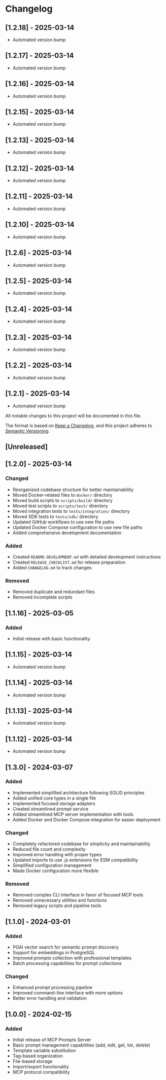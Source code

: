 # Changelog

## [1.2.18] - 2025-03-14

- Automated version bump



## [1.2.17] - 2025-03-14

- Automated version bump



## [1.2.16] - 2025-03-14

- Automated version bump



## [1.2.15] - 2025-03-14

- Automated version bump



## [1.2.13] - 2025-03-14

- Automated version bump



## [1.2.12] - 2025-03-14

- Automated version bump



## [1.2.11] - 2025-03-14

- Automated version bump



## [1.2.10] - 2025-03-14

- Automated version bump



## [1.2.6] - 2025-03-14

- Automated version bump



## [1.2.5] - 2025-03-14

- Automated version bump



## [1.2.4] - 2025-03-14

- Automated version bump



## [1.2.3] - 2025-03-14

- Automated version bump



## [1.2.2] - 2025-03-14

- Automated version bump



## [1.2.1] - 2025-03-14

- Automated version bump



All notable changes to this project will be documented in this file.

The format is based on [Keep a Changelog](https://keepachangelog.com/en/1.0.0/),
and this project adheres to [Semantic Versioning](https://semver.org/spec/v2.0.0.html).

## [Unreleased]

## [1.2.0] - 2025-03-14

### Changed
- Reorganized codebase structure for better maintainability
- Moved Docker-related files to `docker/` directory
- Moved build scripts to `scripts/build/` directory
- Moved test scripts to `scripts/test/` directory
- Moved integration tests to `tests/integration/` directory
- Moved SDK tests to `tests/sdk/` directory
- Updated GitHub workflows to use new file paths
- Updated Docker Compose configuration to use new file paths
- Added comprehensive development documentation

### Added
- Created `README-DEVELOPMENT.md` with detailed development instructions
- Created `RELEASE_CHECKLIST.md` for release preparation
- Added `CHANGELOG.md` to track changes

### Removed
- Removed duplicate and redundant files
- Removed incomplete scripts

## [1.1.16] - 2025-03-05

### Added
- Initial release with basic functionality

## [1.1.15] - 2025-03-14

- Automated version bump



## [1.1.14] - 2025-03-14

- Automated version bump



## [1.1.13] - 2025-03-14

- Automated version bump



## [1.1.12] - 2025-03-14

- Automated version bump



## [1.3.0] - 2024-03-07

### Added
- Implemented simplified architecture following SOLID principles
- Added unified core types in a single file
- Implemented focused storage adapters
- Created streamlined prompt service
- Added streamlined MCP server implementation with tools
- Added Docker and Docker Compose integration for easier deployment

### Changed
- Completely refactored codebase for simplicity and maintainability
- Reduced file count and complexity
- Improved error handling with proper types
- Updated imports to use .js extensions for ESM compatibility
- Simplified configuration management
- Made Docker configuration more flexible

### Removed
- Removed complex CLI interface in favor of focused MCP tools
- Removed unnecessary utilities and functions
- Removed legacy scripts and pipeline tools

## [1.1.0] - 2024-03-01

### Added
- PGAI vector search for semantic prompt discovery
- Support for embeddings in PostgreSQL
- Improved prompts collection with professional templates
- Batch processing capabilities for prompt collections

### Changed
- Enhanced prompt processing pipeline
- Improved command-line interface with more options
- Better error handling and validation

## [1.0.0] - 2024-02-15

### Added
- Initial release of MCP Prompts Server
- Basic prompt management capabilities (add, edit, get, list, delete)
- Template variable substitution
- Tag-based organization
- File-based storage
- Import/export functionality
- MCP protocol compatibility